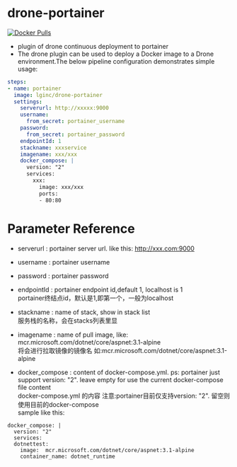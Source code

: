 # drone-portainer
[![Docker Pulls](https://img.shields.io/docker/pulls/lginc/drone-portainer.svg)](https://hub.docker.com/r/lginc/drone-portainer/)
+ plugin of drone continuous deployment to portainer
+ The drone plugin can be used to deploy a Docker image to a Drone environment.The below pipeline configuration demonstrates simple usage:

```yaml
steps:
- name: portainer
  image: lginc/drone-portainer
  settings:
    serverurl: http://xxxxx:9000
    username: 
      from_secret: portainer_username
    password:
      from_secret: portainer_password
    endpointId: 1
    stackname: xxxservice
    imagename: xxx/xxx
    docker_compose: |
      version: "2"
      services:
        xxx:
          image: xxx/xxx
          ports:
          - 80:80
```
# Parameter Reference

+ serverurl
: portainer server url. like this: http://xxx.com:9000

+ username
: portainer username

+ password
: portainer password

+ endpointId
: portainer endpoint id,default 1, localhost is 1 <br> portainer终结点id，默认是1,即第一个，一般为localhost

+ stackname
: name of stack, show in stack list <br> 服务栈的名称，会在stacks列表里显

+ imagename
: name of pull image, like: mcr.microsoft.com/dotnet/core/aspnet:3.1-alpine <br> 将会进行拉取镜像的镜像名 如:mcr.microsoft.com/dotnet/core/aspnet:3.1-alpine

+ docker_compose
: content of docker-compose.yml. ps: portainer just support version: "2". leave empty for use the current docker-compose file content <br> docker-compose.yml 的内容 注意:portainer目前仅支持version: "2". 留空则使用目前的docker-compose <br>
sample like this:<br>
```
docker_compose: |
  version: "2"
  services:
  dotnettest:
    image:  mcr.microsoft.com/dotnet/core/aspnet:3.1-alpine
    container_name: dotnet_runtime
```


